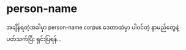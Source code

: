 # person-name

အချိန်ရတဲ့အခါမှာ person-name corpus ဒေတာထဲမှာ ပါဝင်တဲ့ နာမည်တွေနဲ့ ပတ်သက်ပြီး ရှင်းပြရန်...  


